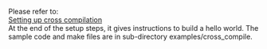 
Please refer to:  
[Setting up cross compilation](CrossCompileSetup.md)  
At the end of the setup steps, it gives instructions to build a hello world. The sample code and make files are in sub-directory examples/cross_compile.
